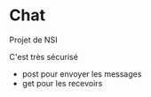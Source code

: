 # Chat
Projet de NSI

C'est très sécurisé
- post pour envoyer les messages
- get pour les recevoirs
